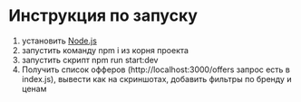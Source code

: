 # Инструкция по запуску
1. установить [Node.js](https://nodejs.org/)
2. запустить команду npm i из корня проекта
3. запустить скрипт npm run start:dev
4. Получить список офферов (http://localhost:3000/offers запрос есть в index.js), вывести как на скриншотах, добавить фильтры по бренду и ценам
